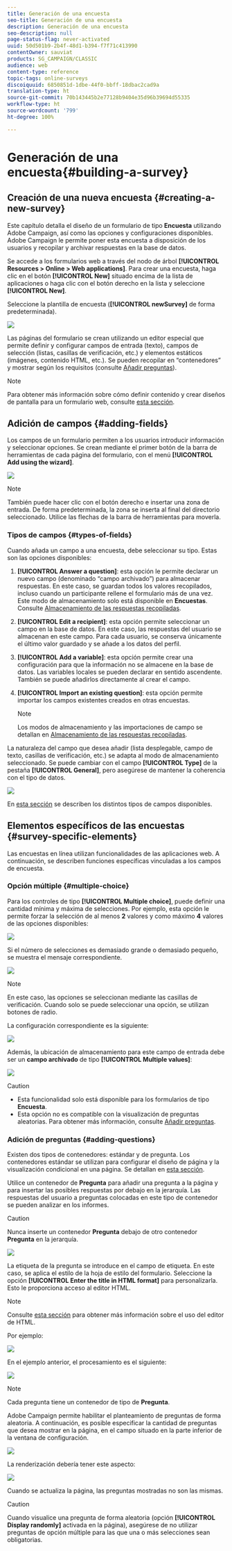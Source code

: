 ```yaml
---
title: Generación de una encuesta
seo-title: Generación de una encuesta
description: Generación de una encuesta
seo-description: null
page-status-flag: never-activated
uuid: 50d501b9-2b4f-48d1-b394-f7f71c413990
contentOwner: sauviat
products: SG_CAMPAIGN/CLASSIC
audience: web
content-type: reference
topic-tags: online-surveys
discoiquuid: 6850851d-1dbe-44f0-bbff-18dbac2cad9a
translation-type: ht
source-git-commit: 70b143445b2e77128b9404e35d96b39694d55335
workflow-type: ht
source-wordcount: '799'
ht-degree: 100%

---
```



# Generación de una encuesta{#building-a-survey}

## Creación de una nueva encuesta {#creating-a-new-survey}

Este capítulo detalla el diseño de un formulario de tipo **Encuesta** utilizando Adobe Campaign, así como las opciones y configuraciones disponibles. Adobe Campaign le permite poner esta encuesta a disposición de los usuarios y recopilar y archivar respuestas en la base de datos.

Se accede a los formularios web a través del nodo de árbol **[!UICONTROL Resources > Online > Web applications]**. Para crear una encuesta, haga clic en el botón **[!UICONTROL New]** situado encima de la lista de aplicaciones o haga clic con el botón derecho en la lista y seleccione **[!UICONTROL New]**.

Seleccione la plantilla de encuesta (**[!UICONTROL newSurvey]** de forma predeterminada).

![](assets/s_ncs_admin_survey_select_template.png)

Las páginas del formulario se crean utilizando un editor especial que permite definir y configurar campos de entrada (texto), campos de selección (listas, casillas de verificación, etc.) y elementos estáticos (imágenes, contenido HTML, etc.). Se pueden recopilar en “contenedores” y mostrar según los requisitos (consulte [Añadir preguntas](#adding-questions)).

>[!NOTE]
>
>Para obtener más información sobre cómo definir contenido y crear diseños de pantalla para un formulario web, consulte [esta sección](../../web/using/about-web-forms.md).

## Adición de campos {#adding-fields}

Los campos de un formulario permiten a los usuarios introducir información y seleccionar opciones. Se crean mediante el primer botón de la barra de herramientas de cada página del formulario, con el menú **[!UICONTROL Add using the wizard]**.

![](assets/s_ncs_admin_survey_add_field_menu.png)

>[!NOTE]
>
>También puede hacer clic con el botón derecho e insertar una zona de entrada. De forma predeterminada, la zona se inserta al final del directorio seleccionado. Utilice las flechas de la barra de herramientas para moverla.

### Tipos de campos {#types-of-fields}

Cuando añada un campo a una encuesta, debe seleccionar su tipo. Estas son las opciones disponibles:

1. **[!UICONTROL Answer a question]**: esta opción le permite declarar un nuevo campo (denominado “campo archivado”) para almacenar respuestas. En este caso, se guardan todos los valores recopilados, incluso cuando un participante rellene el formulario más de una vez. Este modo de almacenamiento solo está disponible en **Encuestas**. Consulte [Almacenamiento de las respuestas recopiladas](../../web/using/managing-answers.md#storing-collected-answers).
1. **[!UICONTROL Edit a recipient]**: esta opción permite seleccionar un campo en la base de datos. En este caso, las respuestas del usuario se almacenan en este campo. Para cada usuario, se conserva únicamente el último valor guardado y se añade a los datos del perfil.
1. **[!UICONTROL Add a variable]**: esta opción permite crear una configuración para que la información no se almacene en la base de datos. Las variables locales se pueden declarar en sentido ascendente. También se puede añadirlos directamente al crear el campo.
1. **[!UICONTROL Import an existing question]**: esta opción permite importar los campos existentes creados en otras encuestas.

   >[!NOTE]
   >
   >Los modos de almacenamiento y las importaciones de campo se detallan en [Almacenamiento de las respuestas recopiladas](../../web/using/managing-answers.md#storing-collected-answers).

La naturaleza del campo que desea añadir (lista desplegable, campo de texto, casillas de verificación, etc.) se adapta al modo de almacenamiento seleccionado. Se puede cambiar con el campo **[!UICONTROL Type]** de la pestaña **[!UICONTROL General]**, pero asegúrese de mantener la coherencia con el tipo de datos.

![](assets/s_ncs_admin_survey_change_type.png)

En [esta sección](../../web/using/about-web-forms.md) se describen los distintos tipos de campos disponibles.

## Elementos específicos de las encuestas {#survey-specific-elements}

Las encuestas en línea utilizan funcionalidades de las aplicaciones web. A continuación, se describen funciones específicas vinculadas a los campos de encuesta.

### Opción múltiple {#multiple-choice}

Para los controles de tipo **[!UICONTROL Multiple choice]**, puede definir una cantidad mínima y máxima de selecciones. Por ejemplo, esta opción le permite forzar la selección de al menos **2** valores y como máximo **4** valores de las opciones disponibles:

![](assets/s_ncs_admin_survey_multichoice_ex1.png)

Si el número de selecciones es demasiado grande o demasiado pequeño, se muestra el mensaje correspondiente.

![](assets/s_ncs_admin_survey_multichoice_ex2.png)

>[!NOTE]
>
>En este caso, las opciones se seleccionan mediante las casillas de verificación. Cuando solo se puede seleccionar una opción, se utilizan botones de radio.

La configuración correspondiente es la siguiente:

![](assets/s_ncs_admin_survey_multichoice_ex3.png)

Además, la ubicación de almacenamiento para este campo de entrada debe ser un **campo archivado** de tipo **[!UICONTROL Multiple values]**:

![](assets/s_ncs_admin_survey_multiple_values_field.png)

>[!CAUTION]
>
>* Esta funcionalidad solo está disponible para los formularios de tipo **Encuesta**.
>* Esta opción no es compatible con la visualización de preguntas aleatorias. Para obtener más información, consulte [Añadir preguntas](#adding-questions).


### Adición de preguntas {#adding-questions}

Existen dos tipos de contenedores: estándar y de pregunta. Los contenedores estándar se utilizan para configurar el diseño de página y la visualización condicional en una página. Se detallan en [esta sección](../../web/using/about-web-forms.md).

Utilice un contenedor de **Pregunta** para añadir una pregunta a la página y para insertar las posibles respuestas por debajo en la jerarquía. Las respuestas del usuario a preguntas colocadas en este tipo de contenedor se pueden analizar en los informes.

>[!CAUTION]
>
>Nunca inserte un contenedor **Pregunta** debajo de otro contenedor **Pregunta** en la jerarquía.

![](assets/s_ncs_admin_question_label.png)

La etiqueta de la pregunta se introduce en el campo de etiqueta. En este caso, se aplica el estilo de la hoja de estilo del formulario. Seleccione la opción **[!UICONTROL Enter the title in HTML format]** para personalizarla. Esto le proporciona acceso al editor HTML.

>[!NOTE]
>
>Consulte [esta sección](../../web/using/about-web-forms.md) para obtener más información sobre el uso del editor de HTML.

Por ejemplo:

![](assets/s_ncs_admin_survey_containers_qu_arbo.png)

En el ejemplo anterior, el procesamiento es el siguiente:

![](assets/s_ncs_admin_survey_containers_qu_ex.png)

>[!NOTE]
>
>Cada pregunta tiene un contenedor de tipo de **Pregunta**.

Adobe Campaign permite habilitar el planteamiento de preguntas de forma aleatoria. A continuación, es posible especificar la cantidad de preguntas que desea mostrar en la página, en el campo situado en la parte inferior de la ventana de configuración.

![](assets/s_ncs_admin_survey_containers_qu_display.png)

La renderización debería tener este aspecto:

![](assets/s_ncs_admin_survey_containers_qu_display_rendering.png)

Cuando se actualiza la página, las preguntas mostradas no son las mismas.

>[!CAUTION]
>
>Cuando visualice una pregunta de forma aleatoria (opción **[!UICONTROL Display randomly]** activada en la página), asegúrese de no utilizar preguntas de opción múltiple para las que una o más selecciones sean obligatorias.

